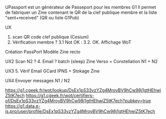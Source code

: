 UPassport est un générateur de Passeport pour les membres G1
Il permet de fabriquer un Zine contenant le QR de la clef publique membre et la liste "sent+received" (QR ou liste G1Pub)

UX
1. scan QR code clef publique (Cesium)
2. Vérification membre ?
3.1 Not OK :
3.2. OK. Affichage WoT

Création PassPort
Modèle Zine recto

UX2
Scan N2 ?
4. Email ? batch (sleep)
Zine Verso = Constellation N1 + N2


UX3
5. Vérif Email
GCard IPNS + Stokage Zine

UX4
Envoyer messages N1 / N2



https://g1.cgeek.fr/wot/lookup/DsEx1pS33vzYZg4MroyBV9hCw98j1gtHEhwiZ5tK7ech
https://g1.cgeek.fr/wot/certifiers-of/DsEx1pS33vzYZg4MroyBV9hCw98j1gtHEhwiZ5tK7ech?pubkey=true
https://g1.data.e-is.pro/user/profile/DsEx1pS33vzYZg4MroyBV9hCw98j1gtHEhwiZ5tK7ech
